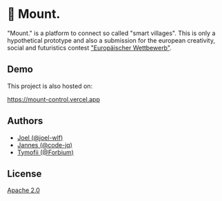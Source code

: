 # 🏡 Mount.

"Mount." is a platform to connect so called "smart villages". This is only a hypothetical prototype and also a submission for the european creativity, social and futuristics contest ["Europäischer Wettbewerb"](https://www.europaeischer-wettbewerb.de/).

## Demo

This project is also hosted on:

https://mount-control.vercel.app

## Authors

- [Joel (@joel-wlf)](https://www.github.com/joel-wlf)
- [Jannes (@code-jq)](https://www.github.com/code-jq)
- [Tymofii (@Forbium)](https://github.com/forbium)

## License

[Apache 2.0](https://choosealicense.com/licenses/apache-2.0/)
